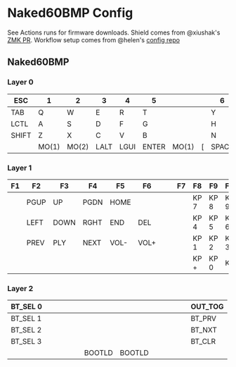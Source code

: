 # Naked60BMP Config

See Actions runs for firmware downloads. 
Shield comes from @xiushak's [ZMK PR](https://github.com/zmkfirmware/zmk/pull/681).
Workflow setup comes from @helen's [config repo](https://github.com/helen/zmk-config)

## Naked60BMP

### Layer 0

|  ESC  |  1   |  2   |  3   |  4   |  5   |       |       |   6   |  7    |  8   |  9   |   0   | BSPC  |
|-------|------|------|------|------|------|-------|-------|-------|-------|------|------|-------|-------|
|  TAB  |  Q   |  W   |  E   |  R   |  T   |       |       |   Y   |  U    |  I   |  O   |   P   |   \   |
|  LCTL |  A   |  S   |  D   |  F   |  G   |       |       |   H   |  J    |  K   |  L   |   ;   |   '   |
| SHIFT |  Z   |  X   |  C   |  V   |  B   |       |       |   N   |  M    |  ,   |  .   |   /   | SHIFT |
|       | MO(1)| MO(2)| LALT | LGUI | ENTER| MO(1) |   [   | SPACE |  ]    |  -   |  =   | MO(2) |       |

### Layer 1

|  F1   |  F2  |  F3  |  F4  |  F5  |  F6  |       |       |   F7  |  F8   |  F9  | F10  |  F11  |  F12  |
|-------|------|------|------|------|------|-------|-------|-------|-------|------|------|-------|-------|
|       | PGUP | UP   | PGDN | HOME |      |       |       |       | KP 7  | KP 8 | KP 9 | KP *  |  DEL  |
|       | LEFT | DOWN | RGHT | END  | DEL  |       |       |       | KP 4  | KP 5 | KP 6 | KP /  | KPENT |
|       | PREV | PLY  | NEXT | VOL- | VOL+ |       |       |       | KP 1  | KP 2 | KP 3 | KP -  |       |
|       |      |      |      |      |      |       |       |       | KP +  | KP 0 | KP . |       |       |

### Layer 2

|BT_SEL 0|     |     |     |     |     |      |      |     |     |     |     |     |OUT_TOG|
|--------|-----|-----|-----|-----|-----|------|------|-----|-----|-----|-----|-----|-------|
|BT_SEL 1|     |     |     |     |     |      |      |     |     |     |     |     |BT_PRV |
|BT_SEL 2|     |     |     |     |     |      |      |     |     |     |     |     |BT_NXT |
|BT_SEL 3|     |     |     |     |     |      |      |     |     |     |     |     |BT_CLR |
|        |     |     |     |     |     |BOOTLD|BOOTLD|     |     |     |     |     |       |
